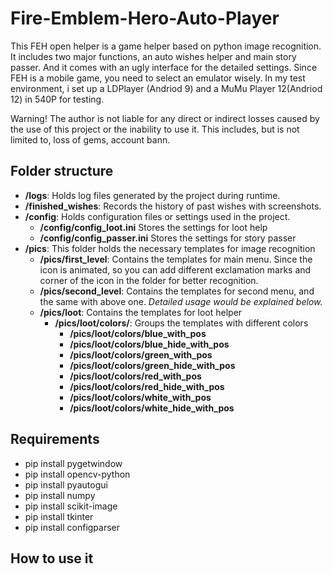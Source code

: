 # Fire-Emblem-Hero-Auto-Player
This FEH open helper is a game helper based on python image recognition. It includes two major functions, an auto wishes helper and main story passer. And it comes with an ugly interface for the detailed settings.
Since FEH is a mobile game, you need to select an emulator wisely. In my test environment, i set up a LDPlayer (Andriod 9) and a MuMu Player 12(Andriod 12) in 540P for testing.

Warning! The author is not liable for any direct or indirect losses caused by the use of this project or the inability to use it. This includes, but is not limited to, loss of gems, account bann.

## Folder structure

- **/logs**: Holds log files generated by the project during runtime. 
- **/finished_wishes**: Records the history of past wishes with screenshots.
- **/config**: Holds configuration files or settings used in the project.
  - **/config/config_loot.ini** Stores the settings for loot help
  - **/config/config_passer.ini** Stores the settings for story passer
- **/pics**: This folder holds the necessary templates for image recognition
  - **/pics/first_level**: Contains the templates for main menu. Since the icon is animated, so you can add different exclamation marks and corner of the icon in the folder for better recognition. 
  - **/pics/second_level**: Contains the templates for second menu, and the same with above one. *Detailed usage would be explained below.*
  - **/pics/loot**: Contains the templates for loot helper
    - **/pics/loot/colors/**: Groups the templates with different colors
      - **/pics/loot/colors/blue_with_pos**
      - **/pics/loot/colors/blue_hide_with_pos**
      - **/pics/loot/colors/green_with_pos**
      - **/pics/loot/colors/green_hide_with_pos**
      - **/pics/loot/colors/red_with_pos**
      - **/pics/loot/colors/red_hide_with_pos**
      - **/pics/loot/colors/white_with_pos**
      - **/pics/loot/colors/white_hide_with_pos**

## Requirements

- pip install pygetwindow
- pip install opencv-python
- pip install pyautogui
- pip install numpy
- pip install scikit-image
- pip install tkinter
- pip install configparser

## How to use it
